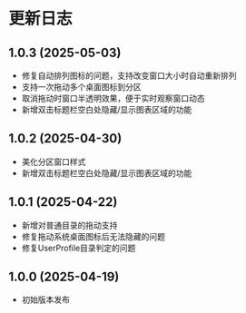 ﻿# 更新日志

## 1.0.3 (2025-05-03)
- 修复自动排列图标的问题，支持改变窗口大小时自动重新排列
- 支持一次拖动多个桌面图标到分区
- 取消拖动时窗口半透明效果，便于实时观察窗口动态
- 新增双击标题栏空白处隐藏/显示图表区域的功能

## 1.0.2 (2025-04-30)
- 美化分区窗口样式
- 新增双击标题栏空白处隐藏/显示图表区域的功能

## 1.0.1 (2025-04-22)
- 新增对普通目录的拖动支持
- 修复拖动系统桌面图标后无法隐藏的问题
- 修复UserProfile目录判定的问题

## 1.0.0 (2025-04-19)
- 初始版本发布
